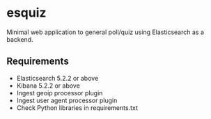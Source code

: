 # esquiz

Minimal web application to general poll/quiz using Elasticsearch as a backend.


## Requirements

- Elasticsearch 5.2.2 or above
- Kibana 5.2.2 or above
- Ingest geoip processor plugin
- Ingest user agent processor plugin
- Check Python libraries in requirements.txt